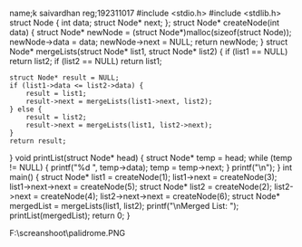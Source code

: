 name;k saivardhan
reg;192311017
#include <stdio.h>
#include <stdlib.h>
struct Node {
    int data;
    struct Node* next;
};
struct Node* createNode(int data) {
    struct Node* newNode = (struct Node*)malloc(sizeof(struct Node));
    newNode->data = data;
    newNode->next = NULL;
    return newNode;
}
struct Node* mergeLists(struct Node* list1, struct Node* list2) {
    if (list1 == NULL)
        return list2;
    if (list2 == NULL)
        return list1;

    struct Node* result = NULL;
    if (list1->data <= list2->data) {
        result = list1;
        result->next = mergeLists(list1->next, list2);
    } else {
        result = list2;
        result->next = mergeLists(list1, list2->next);
    }
    return result;
}
void printList(struct Node* head) {
    struct Node* temp = head;
    while (temp != NULL) {
        printf("%d ", temp->data);
        temp = temp->next;
    }
    printf("\n");
}
int main() {
    struct Node* list1 = createNode(1);
    list1->next = createNode(3);
    list1->next->next = createNode(5);
    struct Node* list2 = createNode(2);
    list2->next = createNode(4);
    list2->next->next = createNode(6);
    struct Node* mergedList = mergeLists(list1, list2);
    printf("\nMerged List: ");
    printList(mergedList);
    return 0;
}

F:\screanshoot\palidrome.PNG
